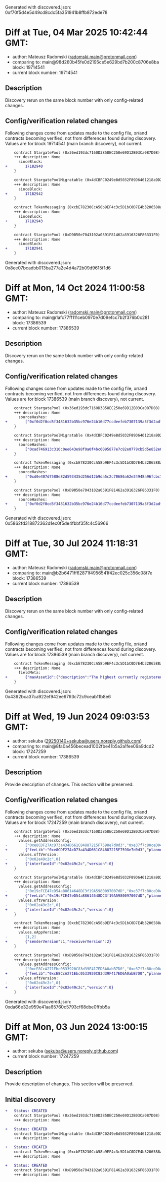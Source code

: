 Generated with discovered.json: 0xf70f5d4e5d49cd8cdc5fa351941b8ffb872ede78

# Diff at Tue, 04 Mar 2025 10:42:44 GMT:

- author: Mateusz Radomski (<radomski.main@protonmail.com>)
- comparing to: main@98d260b45fe0d2195ce5e629bd7b200c8706e8ba block: 19714541
- current block number: 19714541

## Description

Discovery rerun on the same block number with only config-related changes.

## Config/verification related changes

Following changes come from updates made to the config file,
or/and contracts becoming verified, not from differences found during
discovery. Values are for block 19714541 (main branch discovery), not current.

```diff
    contract StargatePool (0x36ed193dc7160D3858EC250e69D12B03Ca087D08) {
    +++ description: None
      sinceBlock:
+        17182940
    }
```

```diff
    contract StargatePoolMigratable (0x4dCBFC0249e8d5032F89D6461218a9D2eFff5125) {
    +++ description: None
      sinceBlock:
+        17182942
    }
```

```diff
    contract TokenMessaging (0xcbE78230CcA58b9EF4c3c5D1bC0D7E4b3206588a) {
    +++ description: None
      sinceBlock:
+        17182943
    }
```

```diff
    contract StargatePool (0xD9050e7043102a0391F81462a3916326F86331F0) {
    +++ description: None
      sinceBlock:
+        17182941
    }
```

Generated with discovered.json: 0x8ee07bcadbb013ba277a2e4d4a72b09d9615f1d6

# Diff at Mon, 14 Oct 2024 11:00:58 GMT:

- author: Mateusz Radomski (<radomski.main@protonmail.com>)
- comparing to: main@1afc77ff111ceb0970e7d09efcc7b2f376b0c281 block: 17386539
- current block number: 17386539

## Description

Discovery rerun on the same block number with only config-related changes.

## Config/verification related changes

Following changes come from updates made to the config file,
or/and contracts becoming verified, not from differences found during
discovery. Values are for block 17386539 (main branch discovery), not current.

```diff
    contract StargatePool (0x36ed193dc7160D3858EC250e69D12B03Ca087D08) {
    +++ description: None
      sourceHashes:
+        ["0xf0d2f0cd5f3481632b35bc976e24b16d77ccdeefeb7307139a3f3d2adf485094"]
    }
```

```diff
    contract StargatePoolMigratable (0x4dCBFC0249e8d5032F89D6461218a9D2eFff5125) {
    +++ description: None
      sourceHashes:
+        ["0xad746913c310c0ee643e98f0a0f4bc6095877e7c82e0779cb5d5e852e0e12c8d"]
    }
```

```diff
    contract TokenMessaging (0xcbE78230CcA58b9EF4c3c5D1bC0D7E4b3206588a) {
    +++ description: None
      sourceHashes:
+        ["0xd0e407d7588e82d593435d256d12b9da5c2c70686a62e24948a96fcbc1a463b4"]
    }
```

```diff
    contract StargatePool (0xD9050e7043102a0391F81462a3916326F86331F0) {
    +++ description: None
      sourceHashes:
+        ["0xf0d2f0cd5f3481632b35bc976e24b16d77ccdeefeb7307139a3f3d2adf485094"]
    }
```

Generated with discovered.json: 0x5862fd318872362d1ec0f5de4fbbf35fc4c56966

# Diff at Tue, 30 Jul 2024 11:18:31 GMT:

- author: Mateusz Radomski (<radomski.main@protonmail.com>)
- comparing to: main@b2b6471ff62871f4956541f42ec025c356c08f7e block: 17386539
- current block number: 17386539

## Description

Discovery rerun on the same block number with only config-related changes.

## Config/verification related changes

Following changes come from updates made to the config file,
or/and contracts becoming verified, not from differences found during
discovery. Values are for block 17386539 (main branch discovery), not current.

```diff
    contract TokenMessaging (0xcbE78230CcA58b9EF4c3c5D1bC0D7E4b3206588a) {
    +++ description: None
      fieldMeta:
+        {"maxAssetId":{"description":"The highest currently registered assetID"}}
    }
```

Generated with discovered.json: 0x4392bca37ca922ef942ee9793c72c9ceab11b8e6

# Diff at Wed, 19 Jun 2024 09:03:53 GMT:

- author: sekuba (<29250140+sekuba@users.noreply.github.com>)
- comparing to: main@8fa0a456becead1002fbe41b5a2a1fee09a9dcd2 block: 17247259
- current block number: 17386539

## Description

Provide description of changes. This section will be preserved.

## Config/verification related changes

Following changes come from updates made to the config file,
or/and contracts becoming verified, not from differences found during
discovery. Values are for block 17247259 (main branch discovery), not current.

```diff
    contract StargatePool (0x36ed193dc7160D3858EC250e69D12B03Ca087D08) {
    +++ description: None
      values.getAddressConfig:
-        ["0xe8CDF27AcD73a434D661C84887215F7598e7d0d3","0xe37f7c80ceD04c4F243C0Fd04A5510D663CB88b5","0x3da4f8E456AC648c489c286B99Ca37B666be7C4C","0xcbE78230CcA58b9EF4c3c5D1bC0D7E4b3206588a","0xA45B5130f36CDcA45667738e2a258AB09f4A5f7F","0x0000000000000000000000000000000000000000"]
+        {"feeLib":"0xe8CDF27AcD73a434D661C84887215F7598e7d0d3","planner":"0xe37f7c80ceD04c4F243C0Fd04A5510D663CB88b5","treasurer":"0x3da4f8E456AC648c489c286B99Ca37B666be7C4C","tokenMessaging":"0xcbE78230CcA58b9EF4c3c5D1bC0D7E4b3206588a","creditMessaging":"0xA45B5130f36CDcA45667738e2a258AB09f4A5f7F","lzToken":"0x0000000000000000000000000000000000000000"}
      values.oftVersion:
-        ["0x02e49c2c",0]
+        {"interfaceId":"0x02e49c2c","version":0}
    }
```

```diff
    contract StargatePoolMigratable (0x4dCBFC0249e8d5032F89D6461218a9D2eFff5125) {
    +++ description: None
      values.getAddressConfig:
-        ["0x19cFCE47eD54a88614648DC3f19A5980097007dD","0xe37f7c80ceD04c4F243C0Fd04A5510D663CB88b5","0x3da4f8E456AC648c489c286B99Ca37B666be7C4C","0xcbE78230CcA58b9EF4c3c5D1bC0D7E4b3206588a","0xA45B5130f36CDcA45667738e2a258AB09f4A5f7F","0x0000000000000000000000000000000000000000"]
+        {"feeLib":"0x19cFCE47eD54a88614648DC3f19A5980097007dD","planner":"0xe37f7c80ceD04c4F243C0Fd04A5510D663CB88b5","treasurer":"0x3da4f8E456AC648c489c286B99Ca37B666be7C4C","tokenMessaging":"0xcbE78230CcA58b9EF4c3c5D1bC0D7E4b3206588a","creditMessaging":"0xA45B5130f36CDcA45667738e2a258AB09f4A5f7F","lzToken":"0x0000000000000000000000000000000000000000"}
      values.oftVersion:
-        ["0x02e49c2c",0]
+        {"interfaceId":"0x02e49c2c","version":0}
    }
```

```diff
    contract TokenMessaging (0xcbE78230CcA58b9EF4c3c5D1bC0D7E4b3206588a) {
    +++ description: None
      values.oAppVersion:
-        [1,2]
+        {"senderVersion":1,"receiverVersion":2}
    }
```

```diff
    contract StargatePool (0xD9050e7043102a0391F81462a3916326F86331F0) {
    +++ description: None
      values.getAddressConfig:
-        ["0xcE8CcA271Ebc0533920C83d39F417ED6A0abB7D0","0xe37f7c80ceD04c4F243C0Fd04A5510D663CB88b5","0x3da4f8E456AC648c489c286B99Ca37B666be7C4C","0xcbE78230CcA58b9EF4c3c5D1bC0D7E4b3206588a","0xA45B5130f36CDcA45667738e2a258AB09f4A5f7F","0x0000000000000000000000000000000000000000"]
+        {"feeLib":"0xcE8CcA271Ebc0533920C83d39F417ED6A0abB7D0","planner":"0xe37f7c80ceD04c4F243C0Fd04A5510D663CB88b5","treasurer":"0x3da4f8E456AC648c489c286B99Ca37B666be7C4C","tokenMessaging":"0xcbE78230CcA58b9EF4c3c5D1bC0D7E4b3206588a","creditMessaging":"0xA45B5130f36CDcA45667738e2a258AB09f4A5f7F","lzToken":"0x0000000000000000000000000000000000000000"}
      values.oftVersion:
-        ["0x02e49c2c",0]
+        {"interfaceId":"0x02e49c2c","version":0}
    }
```

Generated with discovered.json: 0xda66e32e959e41aa65760c5793cf68dbe0ffbb5a

# Diff at Mon, 03 Jun 2024 13:00:15 GMT:

- author: sekuba (<sekuba@users.noreply.github.com>)
- current block number: 17247259

## Description

Provide description of changes. This section will be preserved.

## Initial discovery

```diff
+   Status: CREATED
    contract StargatePool (0x36ed193dc7160D3858EC250e69D12B03Ca087D08)
    +++ description: None
```

```diff
+   Status: CREATED
    contract StargatePoolMigratable (0x4dCBFC0249e8d5032F89D6461218a9D2eFff5125)
    +++ description: None
```

```diff
+   Status: CREATED
    contract TokenMessaging (0xcbE78230CcA58b9EF4c3c5D1bC0D7E4b3206588a)
    +++ description: None
```

```diff
+   Status: CREATED
    contract StargatePool (0xD9050e7043102a0391F81462a3916326F86331F0)
    +++ description: None
```
